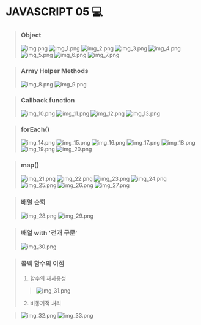 # JAVASCRIPT 05 💻

> ### Object
> ![img.png](images/img.png)
> ![img_1.png](images/img_1.png)
> ![img_2.png](images/img_2.png)
> ![img_3.png](images/img_3.png)
> ![img_4.png](images/img_4.png)
> ![img_5.png](images/img_5.png)
> ![img_6.png](images/img_6.png)
> ![img_7.png](images/img_7.png)

> ### Array Helper Methods
> ![img_8.png](images/img_8.png)
> ![img_9.png](images/img_9.png)

> ### Callback function
> ![img_10.png](images/img_10.png)
> ![img_11.png](images/img_11.png)
> ![img_12.png](images/img_12.png)
> ![img_13.png](images/img_13.png)

> ### forEach()
> ![img_14.png](images/img_14.png)
> ![img_15.png](images/img_15.png)
> ![img_16.png](images/img_16.png)
> ![img_17.png](images/img_17.png)
> ![img_18.png](images/img_18.png)
> ![img_19.png](images/img_19.png)
> ![img_20.png](images/img_20.png)

> ### map()
> ![img_21.png](images/img_21.png)
> ![img_22.png](images/img_22.png)
> ![img_23.png](images/img_23.png)
> ![img_24.png](images/img_24.png)
> ![img_25.png](images/img_25.png)
> ![img_26.png](images/img_26.png)
> ![img_27.png](images/img_27.png)


> ### 배열 순회
> ![img_28.png](images/img_28.png)
> ![img_29.png](images/img_29.png)

> ### 배열 with '전개 구문'
> ![img_30.png](images/img_30.png)

> ### 콜백 함수의 이점
> 1. 함수의 재사용성
>> ![img_31.png](images/img_31.png)
> 2. 비동기적 처리

> ![img_32.png](images/img_32.png)
> ![img_33.png](images/img_33.png)
